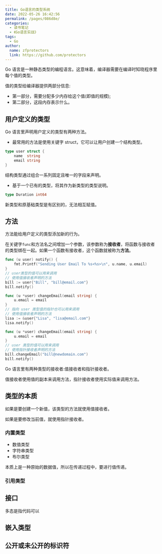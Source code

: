 ```yaml
---
title: Go语言的类型系统
date: 2022-05-26 16:42:56
permalink: /pages/086d8e/
categories:
  - 读书笔记
  - 《Go语言实战》
tags:
  - Go
author: 
  name: zfprotectors
  link: https://github.com/protectors
---
```


Go 语言是一种静态类型的编程语言。这意味着，编译器需要在编译时知晓程序里每个值的类型。

值的类型给编译器提供两部分信息:
- 第一部分，需要分配多少内存给这个值(即值的规模);
- 第二部分，这段内存表示什么。

## 用户定义的类型
Go 语言里声明用户定义的类型有两种方法。
- 最常用的方法是使用关键字 struct，它可以让用户创建一个结构类型。
```go
type user struct {
	name  string
	email string
}
```
结构类型通过组合一系列固定且唯一的字段来声明。

- 基于一个已有的类型，将其作为新类型的类型说明。
```go
type Duration int64
```
新类型和原基础类型是有区别的，无法相互赋值。

## 方法
方法能给用户定义的类型添加新的行为。

在关键字`func`和方法名之间增加一个参数，该参数称为**接收者**，将函数与接收者的类型绑在一起。如果一个函数有接收者，这个函数就被称为**方法**。

```go
func (u user) notify() {
    fmt.Printf("Sending User Email To %s<%s>\n", u.name, u.email)
}
// user类型的值可以用来调用
// 使用值接收者声明的方法
bill := user{"Bill", "bill@email.com"}
bill.notify()

func (u *user) changeEmail(email string) {
	u.email = email
}
// 指向 user 类型值的指针也可以用来调用
// 使用值接收者声明的方法
lisa := &user{"Lisa", "lisa@email.com"}
lisa.notify()

func (u *user) changeEmail(email string) { 
    u.email = email
}
// user 类型的值可以用来调用
// 使用指针接收者声明的方法
bill.changeEmail("bill@newdomain.com")
bill.notify()
```
Go 语言里有两种类型的接收者:值接收者和指针接收者。

值接收者使用值的副本来调用方法，指针接收者使用实际值来调用方法。

## 类型的本质
如果是要创建一个新值，该类型的方法就使用值接收者。

如果是要修改当前值，就使用指针接收者。

### 内置类型
- 数值类型
- 字符串类型
- 布尔类型

本质上是一种原始的数据值，所以在传递过程中，要进行值传递。

### 引用类型


## 接口
多态是指代码可以

## 嵌入类型

## 公开或未公开的标识符